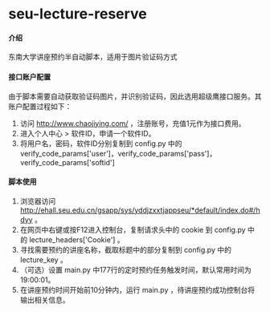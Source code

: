 # seu-lecture-reserve

#### 介绍

东南大学讲座预约半自动脚本，适用于图片验证码方式

#### 接口账户配置

由于脚本需要自动获取验证码图片，并识别验证码，因此选用超级鹰接口服务。其账户配置过程如下：

1. 访问 http://www.chaojiying.com/ ，注册账号，充值1元作为接口费用。
2. 进入个人中心 > 软件ID，申请一个软件ID。
3. 将用户名，密码，软件ID分别复制到 config.py 中的 verify_code_params['user']，verify_code_params['pass']，verify_code_params['softid']

#### 脚本使用

1. 浏览器访问 http://ehall.seu.edu.cn/gsapp/sys/yddjzxxtjappseu/*default/index.do#/hdyy 。
2. 在网页中右键或按F12进入控制台，复制请求头中的 cookie 到 config.py 中的 lecture_headers['Cookie'] 。
3. 寻找需要预约的讲座名称，截取标题中的部分复制到 config.py 中的 lecture_key 。
4. （可选）设置 main.py 中177行的定时预约任务触发时间，默认常用时间为19:00:01。
5. 在讲座预约时间开始前10分钟内，运行 main.py ，待讲座预约成功控制台将输出相关信息。


